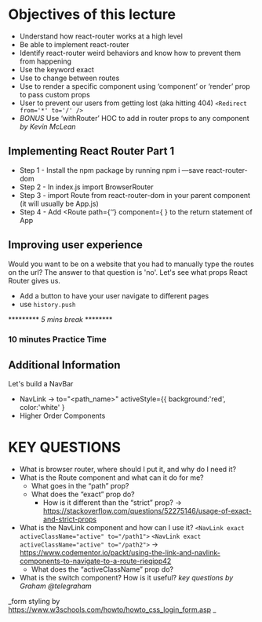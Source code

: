 # Objectives of this lecture #

* Understand how react-router works at a high level
* Be able to implement react-router
* Identify react-router weird behaviors and know how to prevent them from happening
* Use the keyword exact
* Use <Switch> to change between routes
* Use <Route> to render a specific component using ‘component’ or ‘render’ prop to pass custom props
* User <Redirect> to prevent our users from getting lost (aka hitting 404)
`<Redirect from='*' to='/' />`
* *BONUS* Use ‘withRouter’ HOC to add in router props to any component
_by Kevin McLean_


## Implementing React Router Part 1 ##
* Step 1 - Install the npm package by running npm i —save  react-router-dom 
* Step 2 - In index.js import BrowserRouter
* Step 3 - import Route from react-router-dom in your parent component (it will usually be App.js)
* Step 4 - Add <Route path={‘<name-of-the-path>‘} component={ <name-of-component />} to the return statement of App


## Improving user experience ##
Would you want to be on a website that you had to manually type the routes on the url?
The answer to that question is 'no'.
Let's see what props React Router gives us.

* Add a button to have your user navigate to different pages
* use `history.push`

********* _5 mins break_ ********

### 10 minutes Practice Time ###

## Additional Information ##
Let's build a NavBar
* NavLink ->
to="<path_name>"
activeStyle={{
background:'red',
color:'white'
}
* Higher Order Components


# KEY QUESTIONS

- What is browser router, where should I put it, and why do I need it?
- What is the Route component and what can it do for me?
  - What goes in the “path” prop?
  - What does the “exact” prop do?
    - How is it different than the “strict” prop?
    -> https://stackoverflow.com/questions/52275146/usage-of-exact-and-strict-props
- What is the NavLink component and how can I use it?
    `<NavLink exact activeClassName="active" to="/path1">`
    `<NavLink exact activeClassName="active" to="/path2">`
 -> https://www.codementor.io/packt/using-the-link-and-navlink-components-to-navigate-to-a-route-rieqipp42
  - What does the “activeClassName” prop do?
- What is the switch component? How is it useful?
_key questions by Graham @telegraham_

_form styling by https://www.w3schools.com/howto/howto_css_login_form.asp _
